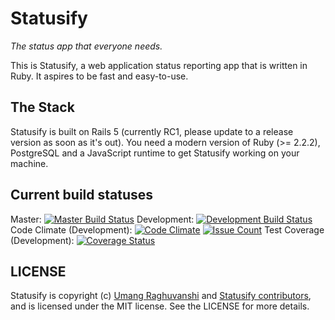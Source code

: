 # Statusify
*The status app that everyone needs.*

This is Statusify, a web application status reporting app that is written in Ruby. It aspires to be fast and easy-to-use.

## The Stack
Statusify is built on Rails 5 (currently RC1, please update to a release version as soon as it's out). You need a modern version of Ruby (>= 2.2.2), PostgreSQL and a JavaScript runtime to get Statusify working on your machine.

## Current build statuses
Master: [![Master Build Status](https://travis-ci.org/statusify/statusify-reloaded.svg?branch=master)](https://travis-ci.org/statusify/statusify-reloaded)
Development: [![Development Build Status](https://travis-ci.org/statusify/statusify-reloaded.svg?branch=Development)](https://travis-ci.org/statusify/statusify-reloaded)
Code Climate (Development): [![Code Climate](https://codeclimate.com/github/statusify/statusify-reloaded/badges/gpa.svg)](https://codeclimate.com/github/statusify/statusify-reloaded) [![Issue Count](https://codeclimate.com/github/statusify/statusify-reloaded/badges/issue_count.svg)](https://codeclimate.com/github/statusify/statusify-reloaded)
Test Coverage (Development): [![Coverage Status](https://coveralls.io/repos/github/statusify/statusify-reloaded/badge.svg?branch=development)](https://coveralls.io/github/statusify/statusify-reloaded?branch=development)

## LICENSE
Statusify is copyright (c) [Umang Raghuvanshi](https://umangis.me) and [Statusify contributors](https://github.com/statusify/statusify/graphs/contributors), and is licensed under the MIT license. See the LICENSE for more details.
